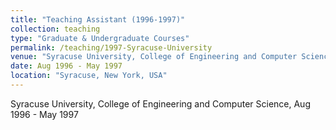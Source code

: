 ```yaml
---
title: "Teaching Assistant (1996-1997)"
collection: teaching
type: "Graduate & Undergraduate Courses"
permalink: /teaching/1997-Syracuse-University
venue: "Syracuse University, College of Engineering and Computer Science"
date: Aug 1996 - May 1997
location: "Syracuse, New York, USA"
---
```


Syracuse University, College of Engineering and Computer Science, Aug 1996 - May 1997
